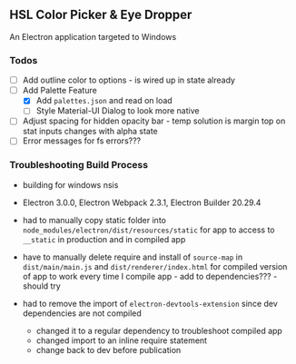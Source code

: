 ## HSL Color Picker & Eye Dropper

An Electron application targeted to Windows

### Todos

- [ ] Add outline color to options - is wired up in state already
- [ ] Add Palette Feature
  - [x] Add `palettes.json` and read on load
  - [ ] Style Material-UI Dialog to look more native
- [ ] Adjust spacing for hidden opacity bar - temp solution is margin top on stat inputs changes with alpha state
- [ ] Error messages for fs errors???

### Troubleshooting Build Process

- building for windows nsis

- Electron 3.0.0, Electron Webpack 2.3.1, Electron Builder 20.29.4

- had to manually copy static folder into `node_modules/electron/dist/resources/static` for app to access to `__static` in production and in compiled app

- have to manually delete require and install of `source-map` in `dist/main/main.js` and `dist/renderer/index.html` for compiled version of app to work every time I compile app - add to dependencies??? - should try

- had to remove the import of `electron-devtools-extension` since dev dependencies are not compiled
  - changed it to a regular dependency to troubleshoot compiled app
  - changed import to an inline require statement
  - change back to dev before publication
